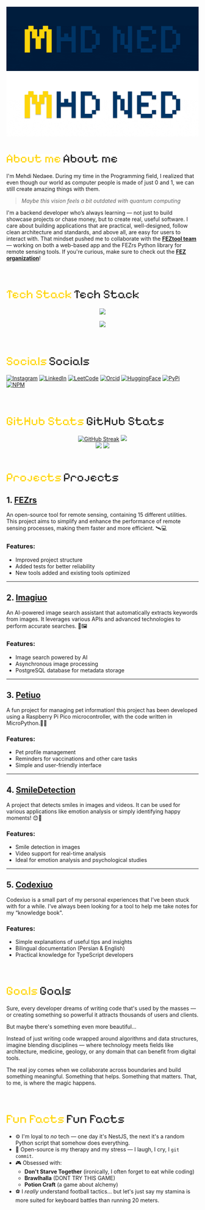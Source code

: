 ![Alt Text](./images/GitHubHeaderBanner.gif#gh-dark-mode-only) ![Alt Text](./images/GitHubHeaderBanner-light.gif#gh-light-mode-only)

# ![About me](./images/titles/About%20me-dark.png#gh-dark-mode-only) ![About me](./images/titles/About%20me-light.png#gh-light-mode-only)

I'm Mehdi Nedaee. During my time in the Programming field, I realized that even though our world as computer people is made of just 0 and 1, we can still create amazing things with them.
</br>

> _Maybe this vision feels a bit outdated with quantum computing_

I'm a backend developer who’s always learning — not just to build showcase projects or chase money, but to create real, useful software.
I care about building applications that are practical, well-designed, follow clean architecture and standards, and above all, are easy for users to interact with. That mindset pushed me to collaborate with the <a href="https://github.com/FEZtool-team">**FEZtool team**</a> — working on both a web-based app and the FEZrs Python library for remote sensing tools.
If you're curious, make sure to check out the <a href="https://github.com/FEZtool-team">**FEZ organization**</a>!

</br>

# ![Alt Text](./images/titles/Tech%20Stack-dark.png#gh-dark-mode-only) ![About me](./images/titles/Tech%20Stack-light.png#gh-light-mode-only)

<p align="center">
  <a href="https://skillicons.dev">
    <img src="https://skillicons.dev/icons?i=nodejs,js,ts,expressjs,nest,jest,npm,php,mongodb,mysql" />
  </a>
</p>
<p align="center">
  <a href="https://skillicons.dev">
    <img src="https://skillicons.dev/icons?i=python,fastapi,postgres,wordpress,raspberrypi,css,redis,git,figma,html" />
  </a>
</p>

</br>

# ![Alt Text](./images/titles/Socials-dark.png#gh-dark-mode-only) ![About me](./images/titles/Socials-light.png#gh-light-mode-only)

[![Instagram](https://img.shields.io/badge/Instagram-%23E4405F.svg?logo=Instagram&logoColor=white)](https://instagram.com/mehtiuo)
[![LinkedIn](https://img.shields.io/badge/LinkedIn-%230077B5.svg?logo=linkedin&logoColor=white)](https://linkedin.com/in/mahdi-nedaee-232168242/)
[![LeetCode](https://img.shields.io/badge/Leet-Code-brown?logo=leetcode)](https://leetcode.com/u/Mehtiuo/)
[![Orcid](https://img.shields.io/static/v1?label=ORCID&message=0009-0001-0357-6019&color=green&style=flat&logo=orcid)](https://orcid.org/0009-0001-0357-6019)
[![HuggingFace](https://img.shields.io/badge/Hugging%20-Face-FF7A8C?logo=huggingface)](https://huggingface.co/Mehtiuo)
[![PyPi](https://img.shields.io/badge/PyPi%20-mehtiuo-3775A9?logo=pypi&logoColor=fff)](https://pypi.org/user/mehtiuo/)
[![NPM](https://img.shields.io/badge/PyPi%20-mhdned-CB3837?logo=npm)](https://www.npmjs.com/~mhdned)

</br>

# ![Alt Text](./images/titles/GitHub%20Stats-dark.png#gh-dark-mode-only) ![About me](./images/titles/GitHub%20Stats-light.png#gh-light-mode-only)

<div align="center">
  <a href="https://git.io/streak-stats"><img src="https://github-readme-streak-stats.herokuapp.com?user=mhdned&theme=dark&short_numbers=true&date_format=%5BY%20%5DM%20j&card_width=500&background=001D3D&ring=FFD60A&fire=FFD60A&currStreakLabel=FFD60A&dates=FFFFFF&sideNums=9DD5EB" alt="GitHub Streak" /></a>
  <img src="https://github-readme-stats.vercel.app/api?username=mhdned&theme=gruvbox&title_color=FFD60A&text_color=FFFFFF&bg_color=001D3D&locale=en&card_width=500&ring_color=FFD60A" />
  <br/>
  <img src="https://github-readme-stats.vercel.app/api/top-langs/?username=mhdned&layout=donut-vertical&theme=gruvbox&title_color=FFD60A&text_color=FFFFFF&bg_color=001D3D&locale=en&ring_color=FFD60A" />
  <img src="https://github-readme-stats.vercel.app/api/pin/?username=FEZtool-team&repo=FEZrs&theme=gruvbox&title_color=FFD60A&text_color=FFFFFF&bg_color=001D3D&locale=en&ring_color=FFD60A&icon_color=FFFFFF" />
  <br/>
</div>

</br>

# ![Alt Text](./images/titles/Projects-dark.png#gh-dark-mode-only) ![About me](./images/titles/Projects-light.png#gh-light-mode-only)

## 1. [FEZrs](https://github.com/FEZtool-team/FEZrs)

An open-source tool for remote sensing, containing 15 different utilities. This project aims to simplify and enhance the performance of remote sensing processes, making them faster and more efficient. 🛰️💻

### Features:

- Improved project structure
- Added tests for better reliability
- New tools added and existing tools optimized

---

## 2. [Imagiuo](https://github.com/mhdned/Imagiuo)

An AI-powered image search assistant that automatically extracts keywords from images. It leverages various APIs and advanced technologies to perform accurate searches. 🤖🖼️

### Features:

- Image search powered by AI
- Asynchronous image processing
- PostgreSQL database for metadata storage

---

## 3. [Petiuo](https://github.com/mhdned/Petiuo)

A fun project for managing pet information! this project has been developed using a Raspberry Pi Pico microcontroller, with the code written in MicroPython.🐶🐱

### Features:

- Pet profile management
- Reminders for vaccinations and other care tasks
- Simple and user-friendly interface

---

## 4. [SmileDetection](https://github.com/mhdned/SmileDetection)

A project that detects smiles in images and videos. It can be used for various applications like emotion analysis or simply identifying happy moments! 😊📸

### Features:

- Smile detection in images
- Video support for real-time analysis
- Ideal for emotion analysis and psychological studies

---

## 5. [Codexiuo](https://github.com/mhdned/Codexiuo)

Codexiuo is a small part of my personal experiences that I’ve been stuck with for a while. I’ve always been looking for a tool to help me take notes for my “knowledge book".

### Features:

- Simple explanations of useful tips and insights
- Bilingual documentation (Persian & English)
- Practical knowledge for TypeScript developers

</br>

# ![Alt Text](./images/titles/Goals-dark.png#gh-dark-mode-only) ![About me](./images/titles/Goals-light.png#gh-light-mode-only)

Sure, every developer dreams of writing code that's used by the masses — or creating something so powerful it attracts thousands of users and clients.

But maybe there's something even more beautiful...

Instead of just writing code wrapped around algorithms and data structures, imagine blending disciplines — where technology meets fields like architecture, medicine, geology, or any domain that can benefit from digital tools.

The real joy comes when we collaborate across boundaries and build something meaningful. Something that helps. Something that matters. That, to me, is where the magic happens.

</br>

# ![Alt Text](./images/titles/Fun%20Facts-dark.png#gh-dark-mode-only) ![About me](./images/titles/Fun%20Facts-light.png#gh-light-mode-only)

- ⚙️ I'm loyal to _no_ tech — one day it's NestJS, the next it's a random Python script that somehow does everything.
- 🧠 Open-source is my therapy and my stress — I laugh, I cry, I `git commit`.
- 🎮 Obsessed with:
  - **Don't Starve Together** (ironically, I often forget to eat while coding)
  - **Brawlhalla** (DONT TRY THIS GAME)
  - **Potion Craft** (a game about alchemy)
- ⚽️ I _really_ understand football tactics... but let's just say my stamina is more suited for keyboard battles than running 20 meters.

</br>
